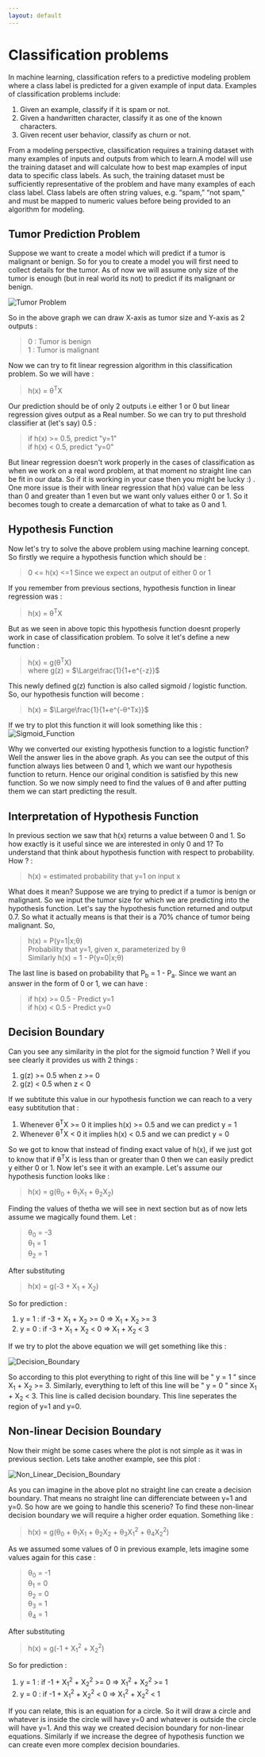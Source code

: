 ```yaml
---
layout: default
---
```



 <script type="text/x-mathjax-config">
    MathJax.Hub.Config({
      tex2jax: {
        skipTags: ['script', 'noscript', 'style', 'textarea', 'pre'],
        inlineMath: [['$','$']]
      }
    });
  </script>
  <script src="https://cdn.mathjax.org/mathjax/latest/MathJax.js?config=TeX-AMS-MML_HTMLorMML" type="text/javascript"></script> 

# Classification problems

In machine learning, classification refers to a predictive modeling problem where a class label is predicted for a given example of input data. Examples of classification problems include:

1. Given an example, classify if it is spam or not.
2. Given a handwritten character, classify it as one of the known characters.
3. Given recent user behavior, classify as churn or not.

From a modeling perspective, classification requires a training dataset with many examples of inputs and outputs from which to learn.A model will use the training dataset and will calculate how to best map examples of input data to specific class labels. As such, the training dataset must be sufficiently representative of the problem and have many examples of each class label. Class labels are often string values, e.g. “spam,” “not spam,” and must be mapped to numeric values before being provided to an algorithm for modeling.

## Tumor Prediction Problem

Suppose we want to create a model which will predict if a tumor is malignant or benign. So for you to create a model you will first need to collect details for the tumor. As of now we will assume only size of the tumor is enough (but in real world its not) to predict if its malignant or benign.

![Tumor Problem](https://m3verma.github.io/Machine_Learning/Coursera_AndrewNG_Course/Images/Classification/Tumor_Problem.png)

So in the above graph we can draw X-axis as tumor size and Y-axis as 2 outputs :
> 0 : Tumor is benign <br>
> 1 : Tumor is malignant

Now we can try to fit linear regression algorithm in this classification problem. So we will have :
> h(x) = θ<sup>T</sup>X

Our prediction should be of only 2 outputs i.e either 1 or 0 but linear regression gives output as a Real number. So we can try to put threshold classifier at (let's say) 0.5 :
> if h(x) >= 0.5, predict "y=1" <br>
> if h(x) < 0.5, predict "y=0"

But linear regression doesn't work properly in the cases of classification as when we work on a real word problem, at that moment no straight line can be fit in our data. So if it is working in your case then you might be lucky :) . One more issue is their with linear regression that h(x) value can be less than 0 and greater than 1 even but we want only values either 0 or 1. So it becomes tough to create a demarcation of what to take as 0 and 1.

## Hypothesis Function

Now let's try to solve the above problem using machine learning concept. So firstly we require a hypothesis function which should be :
> 0 <= h(x) <=1 Since we expect an output of either 0 or 1

If you remember from previous sections, hypothesis function in linear regression was :
> h(x) = θ<sup>T</sup>X

But as we seen in above topic this hypothesis function doesnt properly work in case of classification problem. To solve it let's define a new function :
> h(x) = g(θ<sup>T</sup>X) <br>
> where g(z) = $\Large\frac{1}{1+e^{-z}}$

This newly defined g(z) function is also called sigmoid / logistic function. So, our hypothesis function will become :
> h(x) = $\Large\frac{1}{1+e^{-θ^Tx}}$

If we try to plot this function it will look something like this :
![Sigmoid_Function](https://m3verma.github.io/Machine_Learning/Coursera_AndrewNG_Course/Images/Classification/sigmoid_fun.png)

Why we converted our existing hypothesis function to a logistic function? Well the answer lies in the above graph. As you can see the output of this function always lies between 0 and 1, which we want our hypothesis function to return. Hence our original condition is satisfied by this new function. So we now simply need to find the values of θ and after putting them we can start predicting the result.

## Interpretation of Hypothesis Function

In previous section we saw that h(x) returns a value between 0 and 1. So how exactly is it useful since we are interested in only 0 and 1? To understand that think about hypothesis function with respect to probability. How ? :
> h(x) = estimated probability that y=1 on input x

What does it mean? Suppose we are trying to predict if a tumor is benign or malignant. So we input the tumor size for which we are predicting into the hypothesis function. Let's say the hypothesis function returned and output 0.7. So what it actually means is that their is a 70% chance of tumor being malignant. So,
> h(x) = P(y=1|x;θ) <br>
> Probability that y=1, given x, parameterized by θ <br>
> Similarly h(x) = 1 - P(y=0|x;θ)

The last line is based on probability that P<sub>b</sub> = 1 - P<sub>a</sub>. Since we want an answer in the form of 0 or 1, we can have :
> if h(x) >= 0.5 - Predict y=1 <br>
> if h(x) < 0.5 - Predict y=0 

## Decision Boundary

Can you see any similarity in the plot for the sigmoid function ? Well if you see clearly it provides us with 2 things :
1. g(z) >= 0.5 when z >= 0
2. g(z) < 0.5 when z < 0

If we subtitute this value in our hypothesis function we can reach to a very easy subtitution that :
1. Whenever θ<sup>T</sup>X >= 0 it implies h(x) >= 0.5 and we can predict y = 1
2. Whenever θ<sup>T</sup>X < 0 it implies h(x) < 0.5 and we can predict y = 0

So we got to know that instead of finding exact value of h(x), if we just got to know that if θ<sup>T</sup>X is less than or greater than 0 then we can easily predict y either 0 or 1. Now let's see it with an example. Let's assume our hypothesis function looks like :
> h(x) = g(θ<sub>0</sub> + θ<sub>1</sub>X<sub>1</sub> + θ<sub>2</sub>X<sub>2</sub>)

Finding the values of thetha we will see in next section but as of now lets assume we magically found them. Let :
> θ<sub>0</sub> = -3<br>
> θ<sub>1</sub> = 1<br>
> θ<sub>2</sub> = 1<br>

After substituting
> h(x) = g(-3 + X<sub>1</sub> + X<sub>2</sub>)

So for prediction :
1. y = 1 : if -3 + X<sub>1</sub> + X<sub>2</sub> >= 0 => X<sub>1</sub> + X<sub>2</sub> >= 3
2. y = 0 : if -3 + X<sub>1</sub> + X<sub>2</sub> < 0 => X<sub>1</sub> + X<sub>2</sub> < 3

If we try to plot the above equation we will get something like this :

![Decision_Boundary](https://m3verma.github.io/Machine_Learning/Coursera_AndrewNG_Course/Images/Classification/decision_boundary.png)

So according to this plot everything to right of this line will be " y = 1 " since X<sub>1</sub> + X<sub>2</sub> >= 3. Similarly, everything to left of this line will be " y = 0 " since X<sub>1</sub> + X<sub>2</sub> < 3. This line is called decision boundary. This line seperates the region of y=1 and y=0.

## Non-linear Decision Boundary

Now their might be some cases where the plot is not simple as it was in previous section. Lets take another example, see this plot :

![Non_Linear_Decision_Boundary](https://m3verma.github.io/Machine_Learning/Coursera_AndrewNG_Course/Images/Classification/nl_decision_boundary.png)

As you can imagine in the above plot no straight line can create a decision boundary. That means no straight line can differenciate between y=1 and y=0. So how are we going to handle this scenerio? To find these non-linear decision boundary we will require a higher order equation. Something like :
> h(x) = g(θ<sub>0</sub> + θ<sub>1</sub>X<sub>1</sub> + θ<sub>2</sub>X<sub>2</sub> + θ<sub>3</sub>X<sub>1</sub><sup>2</sup> + θ<sub>4</sub>X<sub>2</sub><sup>2</sup>)

As we assumed some values of 0 in previous example, lets imagine some values again for this case :
> θ<sub>0</sub> = -1<br>
> θ<sub>1</sub> = 0<br>
> θ<sub>2</sub> = 0<br>
> θ<sub>3</sub> = 1<br>
> θ<sub>4</sub> = 1<br>

After substituting
> h(x) = g(-1 + X<sub>1</sub><sup>2</sup> + X<sub>2</sub><sup>2</sup>)

So for prediction :
1. y = 1 : if -1 + X<sub>1</sub><sup>2</sup> + X<sub>2</sub><sup>2</sup> >= 0 => X<sub>1</sub><sup>2</sup> + X<sub>2</sub><sup>2</sup> >= 1
2. y = 0 : if -1 + X<sub>1</sub><sup>2</sup> + X<sub>2</sub><sup>2</sup> < 0 => X<sub>1</sub><sup>2</sup> + X<sub>2</sub><sup>2</sup> < 1

If you can relate, this is an equation for a circle. So it will draw a circle and whatever is inside the circle will have y=0 and whatever is outside the circle will have y=1. And this way we created decision boundary for non-linear equations. Similarly if we increase the degree of hypothesis function we can create even more complex decision boundaries.
